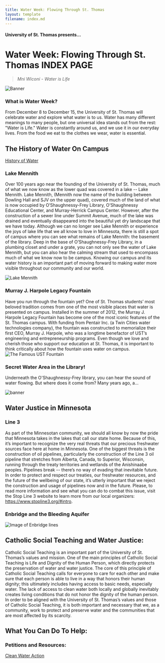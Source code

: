 ```yaml
---
title: Water Week: Flowing Through St. Thomas
layout: template
filename: index.md
--- 
```


#### University of St. Thomas presents...

# Water Week: Flowing Through St. Thomas INDEX PAGE

> *Mni Wiconi - Water is Life*

![Banner](https://pbs.twimg.com/media/FFjMwDQXwAAtJoY?format=jpg&name=large)

### What is Water Week?
From December 8 to December 15, the University of St. Thomas will celebrate water and explore what water is to us. Water has many different meanings to many people, but one universal idea stands out from the rest: "Water is Life." Water is constantly around us, and we use it in our everyday lives. From the food we eat to the clothes we wear, water is essential. 

## The History of Water On Campus

[History of Water](https://alina-kan.github.io/history.html)

### Lake Mennith
Over 100 years ago near the founding of the University of St. Thomas, much of what we now know as the lower quad was covered in a lake -- Lake Mennith. Lake Mennith, (Mennith now the name of the building between Dowling Hall and SJV on the upper quad), covered much of the land of what is now occupied by O’Shaughnessy-Frey Library, O’Shaughnessy Educational Center, and Murray-Herrick Campus Center. However, after the construction of a sewer line under Summit Avenue, much of the lake was drained and eventually disappeared into the beautiful yet dry landscape that we have today. Although we can no longer see Lake Mennith or experience the joys of lake life that we all know to love in Minnesota, there is still a spot of campus where you can see what remains of Lake Mennith: the basement of the library. Deep in the base of O’Shaughnessy-Frey Library, in a plumbing closet and under a grate, you can not only see the water of Lake Mennith, but you can also hear the calming stream that used to encompass much of what we know now to be campus. Knowing our campus and its water history is an important part of moving forward to making water more visible throughout our community and our world.

![Lake Mennith](https://news.stthomas.edu/wp-content/uploads/2021/07/lake-mennith-1887.jpg)

### Murray J. Harpole Legacy Fountain
Have you run through the fountain yet? One of St. Thomas students’ most beloved tradition comes from one of the most visible places that water is presented on campus. Installed in the summer of 2012, the Murray J. Harpole Legacy Fountain has become one of the most iconic features of the St. Thomas campus. With funding from Pentair Inc. (a Twin Cities water technologies company), the fountain was constructed to memorialize their first CEO, Murray J. Harpole, who was a longtime benefactor of UST’s engineering and entrepreneurship programs. Even though we love and cherish those who support our education at St. Thomas, it is important to think critically about how the fountain uses water on campus. 
![The Famous UST Fountain](https://news.stthomas.edu/wp-content/uploads/2020/10/200929LJD037_015.jpg)

### Secret Water Area in the Library! 
Underneath the O'Shaughnessy-Frey library, you can hear the sound of water flowing. But where does it come from? Many years ago, a...

![banner](https://stthomas.instructure.com/users/42657/files/5128731/preview?verifier=8s0US4RlnEvY2qi7mHCvnFKJBCYL8UhaQ9F9v1Yx)

## Water Justice in Minnesota
### Line 3
As part of the Minnesotan community, we should all know by now the pride that Minnesota takes in the lakes that call our state home. Because of this, it’s important to recognize the very real threats that our precious freshwater sources face here at home in Minnesota. One of the biggest threats is the construction of oil pipelines, particularly the construction of the Line 3 oil pipeline that stretches from Alberta, Canada, to Superior, Wisconsin, running through the treaty territories and wetlands of the Anishinaabe peoples. Pipelines break -- there’s no way of evading that inevitable future. In order to protect and respect our treaties, our freshwater resources, and the future of the wellbeing of our state, it’s utterly important that we reject the construction and usage of pipelines now and in the future. Please, to read more information and see what you can do to combat this issue, visit the Stop Line 3 website to learn more from our local organizers: https://www.stopline3.org/#intro.

### Enbridge and the Bleeding Aquifer

![Image of Enbridge lines](https://chorus.stimg.co/22931950/merlin_64484269.jpg?w=525&h=600&format=auto%2Ccompress&cs=tinysrgb&auto=compress&crop=faces&dpr=2)

## Catholic Social Teaching and Water Justice:

Catholic Social Teaching is an important part of the University of St. Thomas’s values and mission. One of the main principles of Catholic Social Teaching is Life and Dignity of the Human Person, which directly protects the preservation of water and water justice. The core of this principle of Catholic Social Teaching calls for everyone to care for each other and make sure that each person is able to live in a way that honors their human dignity; this ultimately includes having access to basic needs, especially water. The lack of access to clean water both locally and globally inevitably creates living conditions that do not honor the dignity of the human person. In order to be aligned with the University of St. Thomas’s values and those of Catholic Social Teaching, it is both important and necessary that we, as a community, work to protect and preserve water and the communities that are most affected by its scarcity. 

## What You Can Do To Help:
### Petitions and Resources:
[Clean Water Action](https://www.cleanwateraction.org/actnow)

